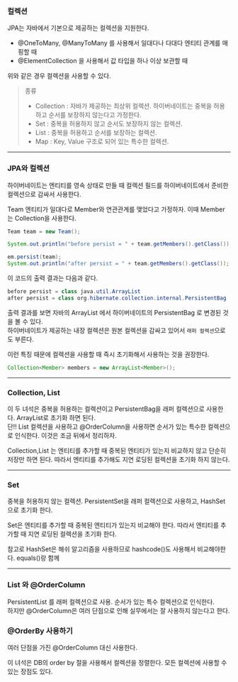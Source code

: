 ### 컬렉션
JPA는 자바에서 기본으로 제공하는 컬렉션을 지원한다.

- @OneToMany, @ManyToMany 를 사용해서 일대다나 다대다 엔티티 관계를 매핑할 때
- @ElementCollection 을 사용해서 값 타입을 하나 이상 보관할 때

위와 같은 경우 컬렉션을 사용할 수 있다.

> 종류
> - Collection : 자바가 제공하는 최상위 컬렉션. 하이버네이트는 중복을 허용하고 순서를 보장하지 않는다고 가정한다.
> - Set : 중복을 허용하지 않고 순서도 보장하지 않는 컬렉션.
> - List : 중복을 허용하고 순서를 보장하는 컬렉션.
> - Map : Key, Value 구조로 되어 있는 특수한 컬렉션.

---

### JPA와 컬렉션
하이버네이트는 엔티티를 영속 상태로 만들 때 컬렉션 필드를 하이버네이트에서 준비한 컬렉션으로 감싸서 사용한다.

Team 엔티티가 일대다로 Member와 연관관계를 맺었다고 가정하자. 이때 Member는 Collection을 사용한다.

```java
Team team = new Team();

System.out.println("before persist = " + team.getMembers().getClass());

em.persist(team);
System.out.println("after persist = " + team.getMembers().getClass());
```

이 코드의 출력 결과는 다음과 같다.

```java
before persist = class java.util.ArrayList
after persist = class org.hibernate.collection.internal.PersistentBag
```

출력 결과를 보면 자바의 ArrayList 에서 하이버네이트의 PersistentBag 로 변경된 것을 볼 수 있다.<br>
하이버네이트가 제공하는 내장 컬렉션은 원본 컬렉션을 감싸고 있어서 `래퍼 컬렉션`으로도 부른다.

이런 특징 때문에 컬렉션을 사용할 때 즉시 초기화해서 사용하는 것을 권장한다.
```java
Collection<Member> members = new ArrayList<Member>();
```

---

### Collection, List

이 두 녀석은 중복을 허용하는 컬렉션이고 PersistentBag을 래퍼 컬렉션으로 사용한다. ArrayList로 초기화 하면 된다.
<br>단!! List 컬렉션을 사용하고 @OrderColumn을 사용하면 순서가 있는 특수한 컬렉션으로 인식한다. 이것은 조금 뒤에서 정리하자.

Collection,List 는 엔티티를 추가할 때 중복된 엔티티가 있는지 비교하지 않고 단순히 저장만 하면 된다. 따라서 엔티티를 추가해도 지연 로딩된 컬렉션을 초기화 하지 않는다.

---

### Set

중복을 허용하지 않는 컬렉션. PersistentSet을 래퍼 컬렉션으로 사용하고, HashSet으로 초기화 한다.

Set은 엔티티를 추가할 때 중복된 엔티티가 있는지 비교해야 한다. 따라서 엔티티를 추가할 때 지연 로딩된 컬렉션을 초기화 한다.

참고로 HashSet은 해쉬 알고리즘을 사용하므로 hashcode()도 사용해서 비교해야한다. equals()랑 함께

---

### List 와 @OrderColumn

PersistentList 를 래퍼 컬렉션으로 사용. 순서가 있는 특수 컬렉션으로 인식한다.
<br>하지만 @OrderColumn은 여러 단점으로 인해 실무에서는 잘 사용하지 않는다고 한다.

### @OrderBy 사용하기
여러 단점을 가진 @OrderColumn 대신 사용한다.

이 녀석은 DB의 order by 절을 사용해서 컬렉션을 정렬한다. 모든 컬렉션에 사용할 수 있는 장점도 있다.


